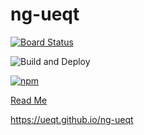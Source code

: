 # ng-ueqt

[![Board Status](https://dev.azure.com/jiasx/beb7fb2c-d800-4bd6-b92e-e326c9ad8954/84eb1312-4272-44b7-a44a-c0cf0a85c7a2/_apis/work/boardbadge/de864211-0f86-4c6a-bd04-f66bb9d96b08)](https://dev.azure.com/jiasx/beb7fb2c-d800-4bd6-b92e-e326c9ad8954/_boards/board/t/84eb1312-4272-44b7-a44a-c0cf0a85c7a2/Microsoft.RequirementCategory)

![Build and Deploy](https://github.com/ueqt/ng-ueqt/workflows/Build%20and%20Deploy/badge.svg)

[![npm](https://img.shields.io/npm/v/ng-ueqt.svg)](https://www.npmjs.com/package/ng-ueqt)

[Read Me](./ng-ueqt/README.md)

https://ueqt.github.io/ng-ueqt
